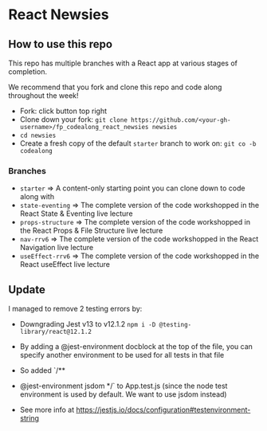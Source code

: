 # React Newsies

## How to use this repo
This repo has multiple branches with a React app at various stages of completion.

We recommend that you fork and clone this repo and code along throughout the week!

- Fork: click button top right
- Clone down your fork: `git clone https://github.com/<your-gh-username>/fp_codealong_react_newsies newsies`
- `cd newsies`
- Create a fresh copy of the default `starter` branch to work on: `git co -b codealong`

### Branches
- `starter` => A content-only starting point you can clone down to code along with
- `state-eventing` => The complete version of the code workshopped in the React State & Eventing live lecture
- `props-structure` => The complete version of the code workshopped in the React Props & File Structure live lecture
- `nav-rrv6` => The complete version of the code workshopped in the React Navigation live lecture
- `useEffect-rrv6` => The complete version of the code workshopped in the React useEffect live lecture

## Update
 I managed to remove 2 testing errors by:
 
 - Downgrading Jest v13 to v12.1.2 `npm i -D @testing-library/react@12.1.2`
 - By adding a @jest-environment docblock at the top of the file, you can specify another environment to be used for all tests in that file

 - So added `/**
 * @jest-environment jsdom
 */`
  to App.test.js (since the node test environment is used by default. We want to use jsdom instead)

- See more info at https://jestjs.io/docs/configuration#testenvironment-string 

